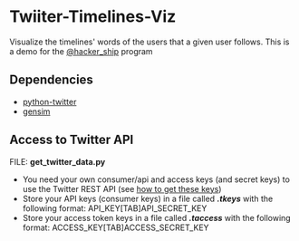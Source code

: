 Twiiter-Timelines-Viz
======

Visualize the timelines' words of the users that a given user follows. This is a demo for the [@hacker_ship](https://twitter.com/hacker_ship) program

Dependencies
------

* [python-twitter](https://github.com/bear/python-twitter)
* [gensim](http://radimrehurek.com/gensim/install.html)


Access to Twitter API
------
FILE: **get_twitter_data.py**
* You need your own consumer/api and access keys (and secret keys) to use the Twitter REST API (see [how to get these keys](https://dev.twitter.com/discussions/631))
* Store your API keys (consumer keys) in a file called ***.tkeys*** with the following format:
   API_KEY[TAB]API_SECRET_KEY
* Store your access token keys in a file called ***.taccess*** with the following format:
   ACCESS_KEY[TAB]ACCESS_SECRET_KEY

